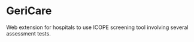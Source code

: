 # GeriCare
Web extension for hospitals to use ICOPE screening tool involving several assessment tests.

